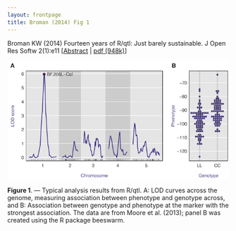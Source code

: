 ```yaml
---
layout: frontpage
title: Broman (2014) Fig 1
---
```


Broman KW (2014) Fourteen years of R/qtl: Just
barely sustainable. J Open Res Softw
2(1):e11
\[[Abstract](http://openresearchsoftware.metajnl.com/article/view/jors.at/43) | [pdf (948k)](http://www.biostat.wisc.edu/~kbroman/publications/rqtl_14yrs.pdf)\]

![Broman (2014) Fig 1](../../assets/bigpubpics/rqtlexper_fig1_lg.png)

**Figure 1**. &mdash; Typical analysis results from R/qtl. A: LOD curves across
the genome, measuring association between phenotype and genotype
across, and B: Association between genotype and phenotype at the
marker with the strongest association. The data are from Moore et
al. (2013); panel B was created using the R package beeswarm.
